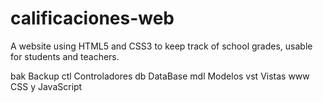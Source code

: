 calificaciones-web
==================

A website using HTML5 and CSS3 to keep track of school grades, usable for students and teachers.

bak   Backup
ctl   Controladores
db    DataBase
mdl   Modelos
vst   Vistas
www   CSS y JavaScript
